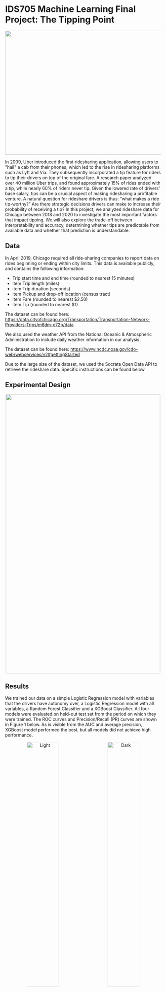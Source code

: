 # IDS705 Machine Learning Final Project: The Tipping Point
<p align="center">
<img src="https://github.com/mjtv128/705-FinalProject/blob/main/30_images/chicago-bean.jpeg" width = "700" height = "400">
</p>

In 2009, Uber introduced the first ridesharing application, allowing users to "hail" a cab from their phones, which led to the rise in ridesharing platforms such as Lyft and Via. They subsequently incorporated a tip feature for riders to tip their drivers on top of the original fare. A research paper analyzed over 40 million Uber trips, and found approximately 15\% of rides ended with a tip, while nearly 60\% of riders never tip. Given the lowered rate of drivers' base salary, tips can be a crucial aspect of making ridesharing a profitable venture. A natural question for rideshare drivers is thus: “what makes a ride tip-worthy?” Are there strategic decisions drivers can make to increase their probability of receiving a tip? In this project, we analyzed rideshare data for Chicago between 2018 and 2020 to investigate the most important factors that impact tipping. We will also explore the trade-off between interpretability and accuracy, determining whether tips are predictable from available data and whether that prediction is understandable. 

## Data
In April 2019, Chicago required all ride-sharing companies to report data on rides beginning or ending within city limits. This data is available publicly, and contains the following information:
- Trip start time and end time (rounded to nearest 15 minutes)
- item Trip length (miles)
- item Trip duration (seconds)
- item Pickup and drop-off location (census tract)
- item Fare (rounded to nearest \$2.50)
- item Tip (rounded to nearest \$1)

The dataset can be found here: https://data.cityofchicago.org/Transportation/Transportation-Network-Providers-Trips/m6dm-c72p/data

We also used the weather API from the National Oceanic & Atmospheric Administration to include daily weather information in our analysis.

The dataset can be found here: https://www.ncdc.noaa.gov/cdo-web/webservices/v2#gettingStarted

Due to the large size of the dataset, we used the Socrata Open Data API to retrieve the rideshare data. Specific instructions can be found below. 

## Experimental Design
<p align="center">
<img src="https://github.com/mjtv128/705-FinalProject/blob/main/26_images/flowchart3.png" width = "500" height = "900">
</p>

## Results
We trained our data on a simple Logistic Regression model with variables that the drivers have autonomy over, a Logistic Regression model with all variables, a Random Forest Classifier and a XGBoost Classifier. All four models were evaluated on held-out test set from the period on which they were trained. The ROC curves and Precision/Recall (PR) curves are shown in Figure 1 below. As is visible from the AUC and average precision, XGBoost model performed the best, but all models did not achieve high performance. 

<p align="center">
  <img alt="Light" src="https://github.com/mjtv128/705-FinalProject/blob/main/26_images/roc_auc.png" width="45%">
&nbsp; &nbsp; &nbsp; &nbsp;
  <img alt="Dark" src="https://github.com/mjtv128/705-FinalProject/blob/main/26_images/pr_title.png" width="45%">
</p>
<p align = "center">
Figure 1. ROC Curves for Four Final Models on Pre-covid Data 
</p>

We also evaluated generalization performance in a new time period. Specifically, we utilized data from April through July 2020. Theoretically, this new data was a strong test of generalization, because research suggested that tipping behavior did change during the pandemic \cite{CONLISK2021}. The ROC and PR curves are included here for this data in Figure 2 below. Surprisingly, the models performed similarly on data from this time period. In fact, the simple logistic regression performed noticeably better on this data than on the original test data. This indicated that despite relatively poor performance, our models were quite robust.
<p align="center">
  <img alt="Light" src="https://github.com/mjtv128/705-FinalProject/blob/main/26_images/roc_auc_cov.png" width="45%">
&nbsp; &nbsp; &nbsp; &nbsp;
  <img alt="Dark" src="https://github.com/mjtv128/705-FinalProject/blob/main/26_images/pr_cov_title.png" width="45%">
</p>
<p align = "center">
Figure 2. ROC Curves for Four Final Models on Post-covid Data 
</p>

## Conclusion
Overall, the baseline logistic regression model appears to be the ideal model in this space. Machine learning methods with a more flexible form only marginally increased performance, while dramatically decreasing explainability and interpretation. The findings are consistent with previous research that suggests tipping behavior is difficult to predict, while extending the analysis to a new functional form (ride-share). Also, despite the pandemic, the models predicative ability remained steady during this new time frame.

However, there are some key limitations to this study. By nature, the analysis is only relevant for rides within Chicago, and even then only rides that begin and end within city boundaries. While only using 0.1\% of the total available data made analysis feasible, it also may have limited the insights available. Future work in this space could include a cloud-computing based approach to attempt a larger data sample. Continually, combination of rideshare data with survey data about passenger and driver characteristics could provide better insights.

## User Instructions
**Step 1: Clone the GitHub repository**
```
git clone https://github.com/mjtv128/705-FinalProject.git
```

**Step 2: Create a virtual environment for the project (pip or conda)**

**Step 3: Install required packages**
```
pip install -r requirements.txt
```

**Step 4: Download data**
This requires a Socrata Application Token, which can be obtained here: https://evergreen.data.socrata.com/. After receiving the token, enter it into the token field in `00_original_data/import_data.py`
```
python 00_original_data/import_data.py
```








